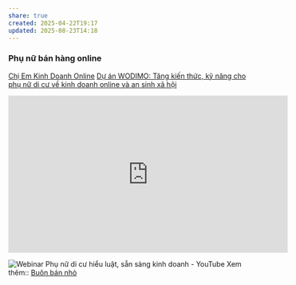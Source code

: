 ```yaml
---
share: true
created: 2025-04-22T19:17
updated: 2025-08-23T14:18
---
```

### Phụ nữ bán hàng online
[Chị Em Kinh Doanh Online](https://www.facebook.com/groups/482840957460226)
[Dự án WODIMO: Tăng kiến thức, kỹ năng cho phụ nữ di cư về kinh doanh online và an sinh xã hội](https://drive.google.com/file/d/1TV_FBST0-tNUlPoMbp47mJFBmygLkIFi/view)

<iframe width="560" height="315" src="https://www.youtube.com/embed/_hX2Sm5aOTk?si=gzGbUJi3-nIE5HZQ" title="YouTube video player" frameborder="0" allow="accelerometer; autoplay; clipboard-write; encrypted-media; gyroscope; picture-in-picture; web-share" referrerpolicy="strict-origin-when-cross-origin" allowfullscreen></iframe>

![Webinar Phụ nữ di cư hiểu luật, sẵn sàng kinh doanh - YouTube](https://youtu.be/-jYuuQXaF8k?si=pYJ0f89yIANIhZMC)
Xem thêm:: [Buôn bán nhỏ](../%C3%9D%20t%C6%B0%E1%BB%9Fng%20ki%E1%BA%BFm%20ti%E1%BB%81n/%C3%9D%20t%C6%B0%E1%BB%9Fng/T%E1%BB%B1%20kinh%20doanh,%20%C4%91%E1%BA%A7u%20t%C6%B0/Bu%C3%B4n%20b%C3%A1n%20nh%E1%BB%8F.md)
